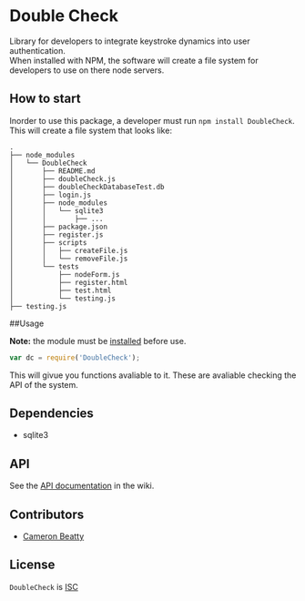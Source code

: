 Double Check
=================

Library for developers to integrate keystroke dynamics into user authentication.  
When installed with NPM, the software will create a file system for developers 
to use on there node servers.  

## How to start
Inorder to use this package, a developer must run `npm install DoubleCheck`. 
This will create a file system that looks like:  
```
.
├── node_modules
│   └── DoubleCheck
│       ├── README.md
│       ├── doubleCheck.js
│       ├── doubleCheckDatabaseTest.db
│       ├── login.js
│       ├── node_modules
│       │   └── sqlite3
│       │       ├── ...
│       ├── package.json
│       ├── register.js
│       ├── scripts
│       │   ├── createFile.js
│       │   └── removeFile.js
│       └── tests
│           ├── nodeForm.js
│           ├── register.html
│           ├── test.html
│           └── testing.js
├── testing.js
```
##Usage

**Note:** the module must be [installed](#installing) before use.

```js
var dc = require('DoubleCheck');
```
This will givue you functions avaliable to it. These are avaliable checking the API
of the system.

## Dependencies
- sqlite3

## API

See the [API documentation](https://github.com/ckbeatty/DoubleCheck/wiki/Double-Check-API) in the wiki.

## Contributors

* [Cameron Beatty](https://github.com/ckbeatty)

## License

`DoubleCheck` is [ISC](http://opensource.org/licenses/ISC)
